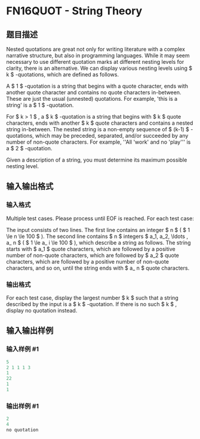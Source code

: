 # FN16QUOT - String Theory

## 题目描述

Nested quotations are great not only for writing literature with a complex narrative structure, but also in programming languages. While it may seem necessary to use different quotation marks at different nesting levels for clarity, there is an alternative. We can display various nesting levels using $ k $ -quotations, which are defined as follows.

A $ 1 $ -quotation is a string that begins with a quote character, ends with another quote character and contains no quote characters in-between. These are just the usual (unnested) quotations. For example, 'this is a string' is a $ 1 $ -quotation.

For $ k &gt; 1 $ , a $ k $ -quotation is a string that begins with $ k $ quote characters, ends with another $ k $ quote characters and contains a nested string in-between. The nested string is a non-empty sequence of $ (k-1) $ -quotations, which may be preceded, separated, and/or succeeded by any number of non-quote characters. For example, ''All 'work' and no 'play''' is a $ 2 $ -quotation.

Given a description of a string, you must determine its maximum possible nesting level.

## 输入输出格式

### 输入格式

 Multiple test cases. Please process until EOF is reached. For each test case:

The input consists of two lines. The first line contains an integer $ n $ ( $ 1 \le n \le 100 $ ). The second line contains $ n $ integers $ a_1, a_2, \ldots , a_ n $ ( $ 1 \le a_ i \le 100 $ ), which describe a string as follows. The string starts with $ a_1 $ quote characters, which are followed by a positive number of non-quote characters, which are followed by $ a_2 $ quote characters, which are followed by a positive number of non-quote characters, and so on, until the string ends with $ a_ n $ quote characters.

### 输出格式

For each test case, display the largest number $ k $ such that a string described by the input is a $ k $ -quotation. If there is no such $ k $ , display no quotation instead.

## 输入输出样例

### 输入样例 #1

```cpp
5
2 1 1 1 3
1
22
1
1
```


### 输出样例 #1

```cpp
2
4
no quotation
```


